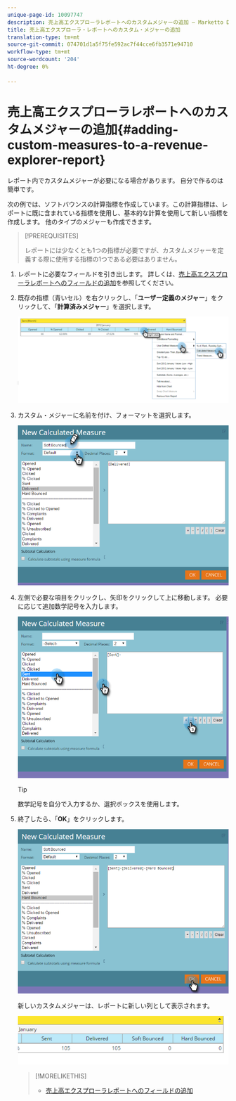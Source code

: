 ```yaml
---
unique-page-id: 10097747
description: 売上高エクスプローラレポートへのカスタムメジャーの追加 — Marketto Docs — 製品ドキュメント
title: 売上高エクスプローラ・レポートへのカスタム・メジャーの追加
translation-type: tm+mt
source-git-commit: 074701d1a5f75fe592ac7f44cce6fb3571e94710
workflow-type: tm+mt
source-wordcount: '204'
ht-degree: 0%

---
```



# 売上高エクスプローラレポートへのカスタムメジャーの追加{#adding-custom-measures-to-a-revenue-explorer-report}

レポート内でカスタムメジャーが必要になる場合があります。 自分で作るのは簡単です。

次の例では、ソフトバウンスの計算指標を作成しています。この計算指標は、レポートに既に含まれている指標を使用し、基本的な計算を使用して新しい指標を作成します。 他のタイプのメジャーも作成できます。

>[!PREREQUISITES]
>
>レポートには少なくとも1つの指標が必要ですが、カスタムメジャーを定義する際に使用する指標の1つである必要はありません。

1. レポートに必要なフィールドを引き出します。 詳しくは、[売上高エクスプローラレポートへのフィールドの追加](adding-fields-to-a-revenue-explorer-report.md)を参照してください。
1. 既存の指標（青いセル）を右クリックし、「**ユーザー定義のメジャー**」をクリックして、「**計算済みメジャー**」を選択します。

   ![](assets/image2016-1-26-11-3a7-3a49.png)

1. カスタム・メジャーに名前を付け、フォーマットを選択します。

   ![](assets/image2016-1-26-11-3a26-3a23.png)

1. 左側で必要な項目をクリックし、矢印をクリックして上に移動します。 必要に応じて追加数学記号を入力します。

   ![](assets/image2016-1-26-11-3a16-3a55.png)

   >[!TIP]
   >
   >数学記号を自分で入力するか、選択ボックスを使用します。

1. 終了したら、「**OK**」をクリックします。

   ![](assets/image2016-1-26-11-3a37-3a27.png)

   新しいカスタムメジャーは、レポートに新しい列として表示されます。

   ![](assets/image2016-1-26-11-3a29-3a16.png)

   >[!MORELIKETHIS]
   >
   >
   >    
   >    
   >    * [売上高エクスプローラレポートへのフィールドの追加](adding-fields-to-a-revenue-explorer-report.md)


